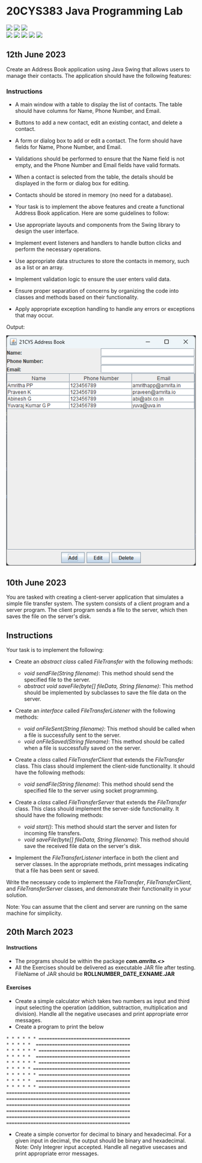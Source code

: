# 20CYS383 Java Programming Lab
![](https://img.shields.io/badge/Batch-21CYS-lightgreen) ![](https://img.shields.io/badge/UG-blue) ![](https://img.shields.io/badge/Subject-JPL-blue) <br/>
![](https://img.shields.io/badge/Practical-3-orange) ![](https://img.shields.io/badge/Credits-1-orange) ![](https://img.shields.io/badge/Tools-IntelliJ-brown) ![](https://img.shields.io/badge/-HPOJ-brown) ![](https://img.shields.io/badge/Additional_Coverage-Code_Review-purple) 

## 12th June 2023

Create an Address Book application using Java Swing that allows users to manage their contacts. The application should have the following features:

### Instructions 

- A main window with a table to display the list of contacts. The table should have columns for Name, Phone Number, and Email.
- Buttons to add a new contact, edit an existing contact, and delete a contact.
- A form or dialog box to add or edit a contact. The form should have fields for Name, Phone Number, and Email.
- Validations should be performed to ensure that the Name field is not empty, and the Phone Number and Email fields have valid formats.
- When a contact is selected from the table, the details should be displayed in the form or dialog box for editing.
- Contacts should be stored in memory (no need for a database).
- Your task is to implement the above features and create a functional Address Book application. Here are some guidelines to follow:

- Use appropriate layouts and components from the Swing library to design the user interface.
- Implement event listeners and handlers to handle button clicks and perform the necessary operations.
- Use appropriate data structures to store the contacts in memory, such as a list or an array.
- Implement validation logic to ensure the user enters valid data.
- Ensure proper separation of concerns by organizing the code into classes and methods based on their functionality.
- Apply appropriate exception handling to handle any errors or exceptions that may occur.

Output: 
<p align="center">
  <img src="Assets/images/Sample_UI_Address_Book.png" width="550">
</p>

## 10th June 2023

You are tasked with creating a client-server application that simulates a simple file transfer system. The system consists of a client program and a server program. The client program sends a file to the server, which then saves the file on the server's disk.

## Instructions

Your task is to implement the following:

- Create an _abstract class_ called _FileTransfer_ with the following methods:
  - _void sendFile(String filename)_: This method should send the specified file to the server.
  - _abstract void saveFile(byte[] fileData, String filename)_: This method should be implemented by subclasses to save the file data on the server.
 
- Create an _interface_ called _FileTransferListener_ with the following methods:
  - _void onFileSent(String filename)_: This method should be called when a file is successfully sent to the server.
  - _void onFileSaved(String filename)_: This method should be called when a file is successfully saved on the server.

- Create a _class_ called _FileTransferClient_ that extends the _FileTransfer_ class. This class should implement the client-side functionality. It should have the following methods:
  - _void sendFile(String filename)_: This method should send the specified file to the server using socket programming.

- Create a _class_ called _FileTransferServer_ that extends the _FileTransfer_ class. This class should implement the server-side functionality. It should have the following methods:
  - _void start()_: This method should start the server and listen for incoming file transfers.
  - _void saveFile(byte[] fileData, String filename)_: This method should save the received file data on the server's disk.

- Implement the _FileTransferListener_ interface in both the client and server classes. In the appropriate methods, print messages indicating that a file has been sent or saved.

Write the necessary code to implement the _FileTransfer_, _FileTransferClient_, and _FileTransferServer_ classes, and demonstrate their functionality in your solution.

Note: You can assume that the client and server are running on the same machine for simplicity.

## 20th March 2023

#### Instructions

- The programs should be within the package **_com.amrita.<<Yourname>>_**
- All the Exercises should be delivered as executable JAR file after testing. FileName of JAR should be **ROLLNUMBER_DATE_EXNAME.JAR**

#### Exercises
  
- Create a simple calculator which takes two numbers as input and third input selecting the operation (addition, subtraction, multiplication and division). 
  Handle all the negative usecases and print appropriate error messages.
- Create a program to print the below
```
* * * * * * ==================================                          
* * * * *  ===================================                         
* * * * * * ==================================                          
* * * * *  ===================================                         
* * * * * * ==================================                          
* * * * * ====================================                          
* * * * * * ==================================                          
* * * * *  ===================================                          
* * * * * * ==================================                          
==============================================                          
==============================================                          
==============================================                          
==============================================                          
==============================================                          
==============================================
 ```
  - Create a simple convertor for decimal to binary and hexadecimal. For a given input in decimal, the output should be binary and hexadecimal. 
  Note: Only Integrer input accepted. Handle all negative usecases and print appropriate error messages.
  
  
